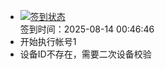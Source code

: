 - [![签到状态](https://github.com/womade/Cloud189-Actions/actions/workflows/main.yml/badge.svg?branch=main)](https://github.com/womade/Cloud189-Actions/actions/workflows/main.yml) <br> 签到时间：2025-08-14 00:46:46
- 开始执行帐号1
- 设备ID不存在，需要二次设备校验
